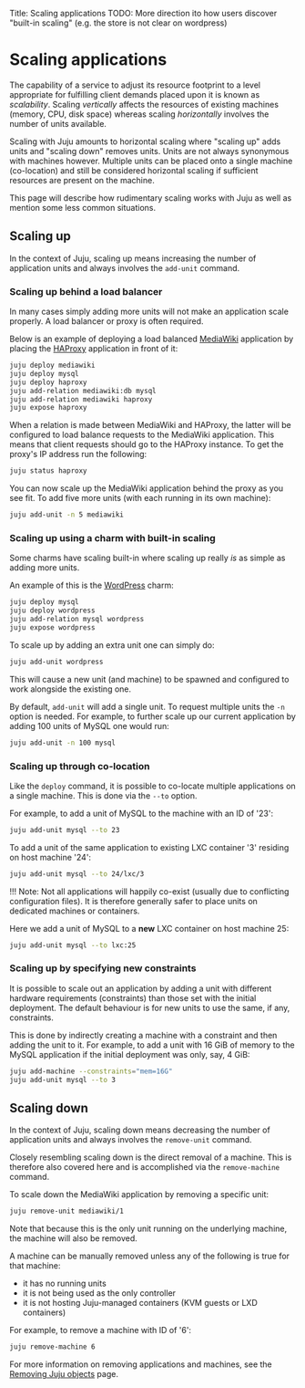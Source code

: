Title: Scaling applications
TODO:  More direction ito how users discover "built-in scaling" (e.g. the store is not clear on wordpress)

# Scaling applications

The capability of a service to adjust its resource footprint to a level
appropriate for fulfilling client demands placed upon it is known as
*scalability*. Scaling *vertically* affects the resources of existing machines
(memory, CPU, disk space) whereas scaling *horizontally* involves the number of
units available.

Scaling with Juju amounts to horizontal scaling where "scaling up" adds units
and "scaling down" removes units. Units are not always synonymous with machines
however. Multiple units can be placed onto a single machine (co-location) and
still be considered horizontal scaling if sufficient resources are present on
the machine.

This page will describe how rudimentary scaling works with Juju as well as
mention some less common situations.

## Scaling up

In the context of Juju, scaling up means increasing the number of application
units and always involves the `add-unit` command.

### Scaling up behind a load balancer

In many cases simply adding more units will not make an application scale
properly. A load balancer or proxy is often required.

Below is an example of deploying a load balanced
[MediaWiki][store-mediawiki] application by placing the
[HAProxy][store-haproxy] application in front of it:

```bash
juju deploy mediawiki
juju deploy mysql
juju deploy haproxy
juju add-relation mediawiki:db mysql
juju add-relation mediawiki haproxy
juju expose haproxy
```

When a relation is made between MediaWiki and HAProxy, the latter will be
configured to load balance requests to the MediaWiki application. This means
that client requests should go to the HAProxy instance. To get the proxy's
IP address run the following:

```bash
juju status haproxy
```

You can now scale up the MediaWiki application behind the proxy as you see fit.
To add five more units (with each running in its own machine):

```bash
juju add-unit -n 5 mediawiki
```

### Scaling up using a charm with built-in scaling

Some charms have scaling built-in where scaling up really *is* as simple as
adding more units.

An example of this is the [WordPress][store-wordpress] charm:

```bash
juju deploy mysql
juju deploy wordpress
juju add-relation mysql wordpress
juju expose wordpress
```

To scale up by adding an extra unit one can simply do:

```bash
juju add-unit wordpress
```

This will cause a new unit (and machine) to be spawned and configured to work
alongside the existing one.

By default, `add-unit` will add a single unit. To request multiple units the
`-n` option is needed. For example, to further scale up our current application
by adding 100 units of MySQL one would run:

```bash
juju add-unit -n 100 mysql
```

### Scaling up through co-location

Like the `deploy` command, it is possible to co-locate multiple applications on
a single machine. This is done via the `--to` option.

For example, to add a unit of MySQL to the machine with an ID of '23':

```bash
juju add-unit mysql --to 23
```

To add a unit of the same application to existing LXC container '3' residing on
host machine '24':

```bash
juju add-unit mysql --to 24/lxc/3
```

!!! Note:
    Not all applications will happily co-exist (usually due to conflicting
    configuration files). It is therefore generally safer to place units on
    dedicated machines or containers.

Here we add a unit of MySQL to a **new** LXC container on host machine 25:

```bash
juju add-unit mysql --to lxc:25
```

### Scaling up by specifying new constraints

It is possible to scale out an application by adding a unit with different
hardware requirements (constraints) than those set with the initial deployment.
The default behaviour is for new units to use the same, if any, constraints.

This is done by indirectly creating a machine with a constraint and then adding
the unit to it. For example, to add a unit with 16 GiB of memory to the MySQL
application if the initial deployment was only, say, 4 GiB:

```bash
juju add-machine --constraints="mem=16G"
juju add-unit mysql --to 3
```

## Scaling down

In the context of Juju, scaling down means decreasing the number of application
units and always involves the `remove-unit` command.

Closely resembling scaling down is the direct removal of a machine. This is
therefore also covered here and is accomplished via the `remove-machine`
command.
  
To scale down the MediaWiki application by removing a specific unit:

```bash
juju remove-unit mediawiki/1
```

Note that because this is the only unit running on the underlying machine, the
machine will also be removed.

A machine can be manually removed unless any of the following is true for that
machine:

 - it has no running units
 - it is not being used as the only controller
 - it is not hosting Juju-managed containers (KVM guests or LXD containers) 

For example, to remove a machine with ID of '6':

```bash
juju remove-machine 6
```

For more information on removing applications and machines, see the
[Removing Juju objects][charms-destroy] page.


<!-- LINKS -->

[charms-constraints]: ./charms-constraints.md
[charms-destroy]: ./charms-destroy.md
[upstream-haproxy]: http://haproxy.org
[store-mediawiki]: https://jujucharms.com/mediawiki
[store-wordpress]: https://jujucharms.com/wordpress
[store-haproxy]: https://jujucharms.com/haproxy

